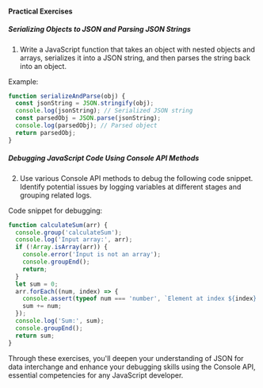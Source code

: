 #### Practical Exercises

##### Serializing Objects to JSON and Parsing JSON Strings
1. Write a JavaScript function that takes an object with nested objects and arrays, serializes it into a JSON string, and then parses the string back into an object.

Example:
```javascript
function serializeAndParse(obj) {
  const jsonString = JSON.stringify(obj);
  console.log(jsonString); // Serialized JSON string
  const parsedObj = JSON.parse(jsonString);
  console.log(parsedObj); // Parsed object
  return parsedObj;
}
```

##### Debugging JavaScript Code Using Console API Methods
2. Use various Console API methods to debug the following code snippet. Identify potential issues by logging variables at different stages and grouping related logs.

Code snippet for debugging:
```javascript
function calculateSum(arr) {
  console.group('calculateSum');
  console.log('Input array:', arr);
  if (!Array.isArray(arr)) {
    console.error('Input is not an array');
    console.groupEnd();
    return;
  }
  let sum = 0;
  arr.forEach((num, index) => {
    console.assert(typeof num === 'number', `Element at index ${index} is not a number`);
    sum += num;
  });
  console.log('Sum:', sum);
  console.groupEnd();
  return sum;
}
```

Through these exercises, you'll deepen your understanding of JSON for data interchange and enhance your debugging skills using the Console API, essential competencies for any JavaScript developer.